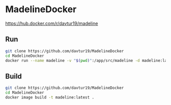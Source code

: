 # MadelineDocker

https://hub.docker.com/r/davtur19/madeline

## Run
```bash
git clone https://github.com/davtur19/MadelineDocker
cd MadelineDocker
docker run --name madeline -v "$(pwd)":/app/src/madeline -d madeline:latest
```

## Build
```bash
git clone https://github.com/davtur19/MadelineDocker
cd MadelineDocker
docker image build -t madeline:latest .
```
